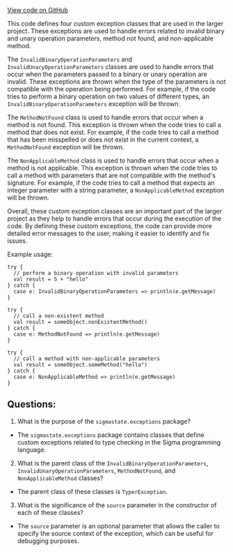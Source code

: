 [View code on GitHub](sigmastate-interpreterhttps://github.com/ScorexFoundation/sigmastate-interpreter/interpreter/shared/src/main/scala/sigmastate/exceptions/SigmaTyperExceptions.scala)

This code defines four custom exception classes that are used in the larger project. These exceptions are used to handle errors related to invalid binary and unary operation parameters, method not found, and non-applicable method. 

The `InvalidBinaryOperationParameters` and `InvalidUnaryOperationParameters` classes are used to handle errors that occur when the parameters passed to a binary or unary operation are invalid. These exceptions are thrown when the type of the parameters is not compatible with the operation being performed. For example, if the code tries to perform a binary operation on two values of different types, an `InvalidBinaryOperationParameters` exception will be thrown.

The `MethodNotFound` class is used to handle errors that occur when a method is not found. This exception is thrown when the code tries to call a method that does not exist. For example, if the code tries to call a method that has been misspelled or does not exist in the current context, a `MethodNotFound` exception will be thrown.

The `NonApplicableMethod` class is used to handle errors that occur when a method is not applicable. This exception is thrown when the code tries to call a method with parameters that are not compatible with the method's signature. For example, if the code tries to call a method that expects an integer parameter with a string parameter, a `NonApplicableMethod` exception will be thrown.

Overall, these custom exception classes are an important part of the larger project as they help to handle errors that occur during the execution of the code. By defining these custom exceptions, the code can provide more detailed error messages to the user, making it easier to identify and fix issues. 

Example usage:

```
try {
  // perform a binary operation with invalid parameters
  val result = 5 + "hello"
} catch {
  case e: InvalidBinaryOperationParameters => println(e.getMessage)
}

try {
  // call a non-existent method
  val result = someObject.nonExistentMethod()
} catch {
  case e: MethodNotFound => println(e.getMessage)
}

try {
  // call a method with non-applicable parameters
  val result = someObject.someMethod("hello")
} catch {
  case e: NonApplicableMethod => println(e.getMessage)
}
```
## Questions: 
 1. What is the purpose of the `sigmastate.exceptions` package?
- The `sigmastate.exceptions` package contains classes that define custom exceptions related to type checking in the Sigma programming language.

2. What is the parent class of the `InvalidBinaryOperationParameters`, `InvalidUnaryOperationParameters`, `MethodNotFound`, and `NonApplicableMethod` classes?
- The parent class of these classes is `TyperException`.

3. What is the significance of the `source` parameter in the constructor of each of these classes?
- The `source` parameter is an optional parameter that allows the caller to specify the source context of the exception, which can be useful for debugging purposes.